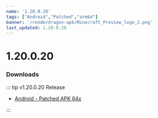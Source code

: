 ```yaml
---
name: '1.20.0.20'
tags: ["Android","Patched","arm64"]
banner: '/renderdragon-apk/Minecraft_Preview_logo_2.png'
last_updated: 1.20.0.20
---
```


# 1.20.0.20

### Downloads

::: tip v1.20.0.20 Release

* [Android - Patched APK 64x](https://www.mediafire.com/file/yxgidhcexnf95ra/1.20.0.20_arm64_v8a_patched.apk/file)

:::

